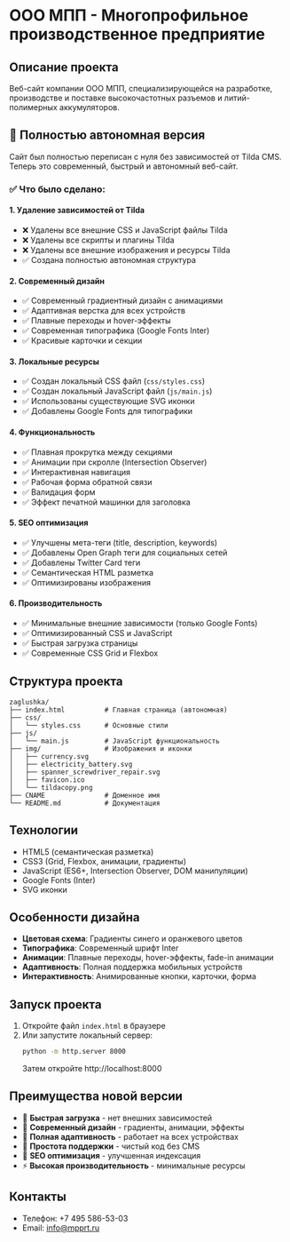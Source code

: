 # ООО МПП - Многопрофильное производственное предприятие

## Описание проекта
Веб-сайт компании ООО МПП, специализирующейся на разработке, производстве и поставке высокочастотных разъемов и литий-полимерных аккумуляторов.

## 🚀 Полностью автономная версия

Сайт был полностью переписан с нуля без зависимостей от Tilda CMS. Теперь это современный, быстрый и автономный веб-сайт.

### ✅ Что было сделано:

#### 1. Удаление зависимостей от Tilda
- ❌ Удалены все внешние CSS и JavaScript файлы Tilda
- ❌ Удалены все скрипты и плагины Tilda
- ❌ Удалены все внешние изображения и ресурсы Tilda
- ✅ Создана полностью автономная структура

#### 2. Современный дизайн
- ✅ Современный градиентный дизайн с анимациями
- ✅ Адаптивная верстка для всех устройств
- ✅ Плавные переходы и hover-эффекты
- ✅ Современная типографика (Google Fonts Inter)
- ✅ Красивые карточки и секции

#### 3. Локальные ресурсы
- ✅ Создан локальный CSS файл (`css/styles.css`)
- ✅ Создан локальный JavaScript файл (`js/main.js`)
- ✅ Использованы существующие SVG иконки
- ✅ Добавлены Google Fonts для типографики

#### 4. Функциональность
- ✅ Плавная прокрутка между секциями
- ✅ Анимации при скролле (Intersection Observer)
- ✅ Интерактивная навигация
- ✅ Рабочая форма обратной связи
- ✅ Валидация форм
- ✅ Эффект печатной машинки для заголовка

#### 5. SEO оптимизация
- ✅ Улучшены мета-теги (title, description, keywords)
- ✅ Добавлены Open Graph теги для социальных сетей
- ✅ Добавлены Twitter Card теги
- ✅ Семантическая HTML разметка
- ✅ Оптимизированы изображения

#### 6. Производительность
- ✅ Минимальные внешние зависимости (только Google Fonts)
- ✅ Оптимизированный CSS и JavaScript
- ✅ Быстрая загрузка страницы
- ✅ Современные CSS Grid и Flexbox

## Структура проекта
```
zaglushka/
├── index.html          # Главная страница (автономная)
├── css/
│   └── styles.css      # Основные стили
├── js/
│   └── main.js         # JavaScript функциональность
├── img/                # Изображения и иконки
│   ├── currency.svg
│   ├── electricity_battery.svg
│   ├── spanner_screwdriver_repair.svg
│   ├── favicon.ico
│   └── tildacopy.png
├── CNAME               # Доменное имя
└── README.md           # Документация
```

## Технологии
- HTML5 (семантическая разметка)
- CSS3 (Grid, Flexbox, анимации, градиенты)
- JavaScript (ES6+, Intersection Observer, DOM манипуляции)
- Google Fonts (Inter)
- SVG иконки

## Особенности дизайна
- **Цветовая схема**: Градиенты синего и оранжевого цветов
- **Типографика**: Современный шрифт Inter
- **Анимации**: Плавные переходы, hover-эффекты, fade-in анимации
- **Адаптивность**: Полная поддержка мобильных устройств
- **Интерактивность**: Анимированные кнопки, карточки, форма

## Запуск проекта
1. Откройте файл `index.html` в браузере
2. Или запустите локальный сервер:
   ```bash
   python -m http.server 8000
   ```
   Затем откройте http://localhost:8000

## Преимущества новой версии
- 🚀 **Быстрая загрузка** - нет внешних зависимостей
- 🎨 **Современный дизайн** - градиенты, анимации, эффекты
- 📱 **Полная адаптивность** - работает на всех устройствах
- 🔧 **Простота поддержки** - чистый код без CMS
- 🎯 **SEO оптимизация** - улучшенная индексация
- ⚡ **Высокая производительность** - минимальные ресурсы

## Контакты
- Телефон: +7 495 586-53-03
- Email: info@mpprt.ru
